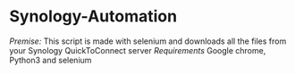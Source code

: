 # Synology-Automation
*Premise:* This script is made with selenium and downloads all the files from your Synology QuickToConnect server
*Requirements* Google chrome, Python3 and selenium
